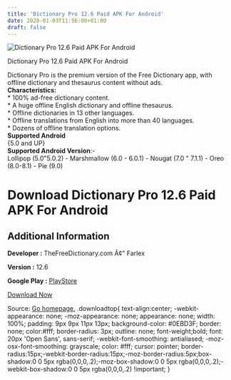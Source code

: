 ```yaml
---
title: 'Dictionary Pro 12.6 Paid APK For Android'
date: 2020-01-03T11:56:00+01:00
draft: false
---
```


![Dictionary Pro 12.6 Paid APK For Android](https://i0.wp.com/apkhome.net/wp-content/uploads/2020/01/Dictionary-Pro-12.6-Paid.png "Dictionary Pro 12.6 Paid APK For Android")

  

Dictionary Pro 12.6 Paid APK For Android

Dictionary Pro is the premium version of the Free Dictionary app, with offline dictionary and thesaurus content without ads.  
**Characteristics:**  
\* 100% ad-free dictionary content.  
\* A huge offline English dictionary and offline thesaurus.  
\* Offline dictionaries in 13 other languages.  
\* Offline translations from English into more than 40 languages.  
\* Dozens of offline translation options.  
**Supported Android**  
{5.0 and UP}  
**Supported Android Version**:-  
Lollipop (5.0"5.0.2) - Marshmallow (6.0 - 6.0.1) - Nougat (7.0 " 7.1.1) - Oreo (8.0-8.1) - Pie (9.0)

Download Dictionary Pro 12.6 Paid APK For Android
=================================================

Additional Information
----------------------

**Developer :** TheFreeDictionary.com Ã¢" Farlex

**Version :** 12.6

**Google Play :** [PlayStore](https://play.google.com/store/apps/details?id=thefreedictionary.dictionary)

  

[Download Now](https://store4app.co/post/dictionary-pro-12-6-paid-apk-for-android_1578036167)

  
Source: [Go homepage.](https://store4app.co/post/dictionary-pro-12-6-paid-apk-for-android_1578036167) .downloadtop{ text-align:center; -webkit-appearance: none; -moz-appearance: none; appearance: none; width: 100%; padding: 9px 9px 11px 13px; background-color: #0EBD3F; border: none; color:#fff; border-radius: 3px; outline: none; font-weight;bold; font: 20px 'Open Sans', sans-serif; -webkit-font-smoothing: antialiased; -moz-osx-font-smoothing: grayscale; color: #fff; cursor: pointer; border-radius:15px;-webkit-border-radius:15px;-moz-border-radius:5px;box-shadow:0 0 5px rgba(0,0,0,.2);-moz-box-shadow:0 0 5px rgba(0,0,0,.2);-webkit-box-shadow:0 0 5px rgba(0,0,0,.2) !important; }